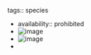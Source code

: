 tags:: species

- availability:: prohibited
- ![image](https://peach-geographical-bat-397.mypinata.cloud/ipfs/QmSPTZheEVFsaB2NRyt99Q6pND2vUeVF5sB7XcXM161Jx1)
- ![image](https://peach-geographical-bat-397.mypinata.cloud/ipfs/QmRDQGxTRm7aNh7LRzRbdTKrpuLabZth477tvLYwtLpavP)
-